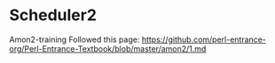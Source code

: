 # Scheduler2
Amon2-training
Followed this page: https://github.com/perl-entrance-org/Perl-Entrance-Textbook/blob/master/amon2/1.md
